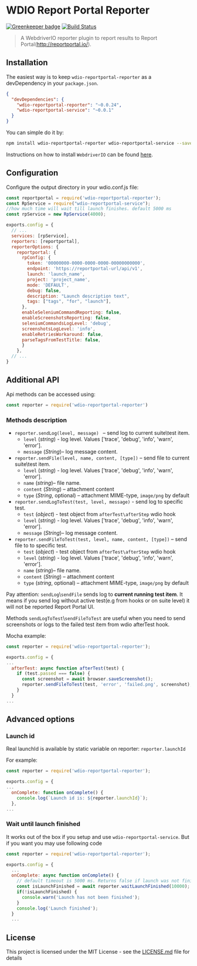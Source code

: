 WDIO Report Portal Reporter
====================

[![Greenkeeper badge](https://badges.greenkeeper.io/BorisOsipov/wdio-reportportal-reporter.svg)](https://greenkeeper.io/)
[![Build Status](https://travis-ci.org/BorisOsipov/wdio-reportportal-reporter.svg?branch=master)](https://travis-ci.org/BorisOsipov/wdio-reportportal-reporter)

> A WebdriverIO reporter plugin to report results to Report Portal(http://reportportal.io/).


## Installation
The easiest way is to keep `wdio-reportportal-reporter` as a devDependency in your `package.json`.
```json
{
  "devDependencies": {
    "wdio-reportportal-reporter": "~0.0.24",
    "wdio-reportportal-service": "~0.0.1"
  }
}
```
You can simple do it by:
```bash
npm install wdio-reportportal-reporter wdio-reportportal-service --save-dev
```
Instructions on how to install `WebdriverIO` can be found [here](http://webdriver.io/guide/getstarted/install.html).
## Configuration
Configure the output directory in your wdio.conf.js file:
```js
const reportportal = require('wdio-reportportal-reporter');
const RpService = require("wdio-reportportal-service");
//how much time will wait till launch finishes. default 5000 ms
const rpService = new RpService(4000);

exports.config = {
  // ...
  services: [rpService],
  reporters: [reportportal],
  reporterOptions: {
    reportportal: {
      rpConfig: {
        token: '00000000-0000-0000-0000-00000000000',
        endpoint: 'https://reportportal-url/api/v1',
        launch: 'launch_name',
        project: 'project_name',
        mode: 'DEFAULT',
        debug: false,
        description: "Launch description text",
        tags: ["tags", "for", "launch"],
      },
      enableSeleniumCommandReporting: false,
      enableScreenshotsReporting: false,
      seleniumCommandsLogLevel: 'debug',
      screenshotsLogLevel: 'info',
      enableRetriesWorkaround: false,
      parseTagsFromTestTitle: false,
      }
    },
  // ...
}
```

## Additional API

Api methods can be accessed using:
```js
const reporter = require('wdio-reportportal-reporter')
```
### Methods description
* `reporter.sendLog(level, message) ` – send log to current suite\test item.
    * `level` (*string*) - log level. Values ['trace', 'debug', 'info', 'warn', 'error'].
    * `message` (*String*)– log message content.
* `reporter.sendFile(level, name, content, [type])` – send file to current suite\test item.
    * `level` (*string*) - log level. Values ['trace', 'debug', 'info', 'warn', 'error'].
    * `name` (*string*)– file name.
    * `content` (*String*) – attachment content
    * `type` (*String*, optional) – attachment MIME-type, `image/png` by default
* `reporter.sendLogToTest(test, level, message)` - send log to specific test.
    * `test` (*object*) - test object from `afterTest\afterStep` wdio hook
    * `level` (*string*) - log level. Values ['trace', 'debug', 'info', 'warn', 'error'].
    * `message` (*String*)– log message content.
* `reporter.sendFileToTest(test, level, name, content, [type])` – send file to to specific test.
    * `test` (*object*) - test object from `afterTest\afterStep` wdio hook
    * `level` (*string*) - log level. Values ['trace', 'debug', 'info', 'warn', 'error'].
    * `name` (*string*)– file name.
    * `content` (*String*) – attachment content
    * `type` (*string*, optional) – attachment MIME-type, `image/png` by default

Pay attention: `sendLog`\\`sendFile` sends log to **current running test item**. It means if you send log without active test(e.g from hooks or on suite level) it will not be reported Report Portal UI.

Methods `sendLogToTest`\\`sendFileToTest` are useful when you need to send screenshots or logs to the failed test item from wdio afterTest hook.

Mocha example:
```js
const reporter = require('wdio-reportportal-reporter');

exports.config = {
...
  afterTest: async function afterTest(test) {
    if (test.passed === false) {
      const screenshot = await browser.saveScreenshot();
      reporter.sendFileToTest(test, 'error', 'failed.png', screenshot);
    }
  }
...
```

## Advanced options

### Launch id
Real launchId is available by static variable on reporter: `reporter.launchId`

For example:
```js
const reporter = require('wdio-reportportal-reporter');

exports.config = {
...
  onComplete: function onComplete() {
    console.log(`Launch id is: ${reporter.launchId}`);
  },
...
```
### Wait until launch finished

It works out of the box if you setup and use `wdio-reportportal-service`. But if you want you may use following code
```js
const reporter = require('wdio-reportportal-reporter');

exports.config = {
  ...
  onComplete: async function onComplete() {
    // default timeout is 5000 ms. Returns false if launch was not finished till timeout
    const isLaunchFinished = await reporter.waitLaunchFinished(10000);
    if(!isLaunchFinished) {
      console.warn('Launch has not been finished');
    }
    console.log('Launch finished');
  }
  ...
```

## License

This project is licensed under the MIT License - see the [LICENSE.md](LICENSE.md) file for details
